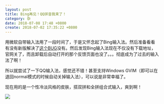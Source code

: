 ```yaml
---
layout: post
title: Bing再见！QQ拼音我来了！
category: 杂
date: 2018-07-08 17:48 +0800
create: 2018-07-02 17:35:22 +0800
---
```


用微软自带输入法用了一段时间了，于是又怀念起了Bing输入法。然后准备看看有没有新版解决了[这个BUG](/blog/win10-bug-about-bing.html)没有。然后发现Bing输入法现在不仅没有下载地址，官网关了，而且卸载后自动打开的那个反馈页面也没了。。。彻底成为了过去的输入法了啊！

所以就尝试了一下QQ输入法，感觉还不错！甚至支持Windows GVIM（即可以在退回normal模式的时候自动关掉输入法），可以说是非常幸福了。

现在用的是一个性冷淡风格的皮肤，搭双拼和全拼组合式输入，爽到啊！

![](https://i.loli.net/2018/07/02/5b39fdcd8ef65.png)
